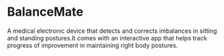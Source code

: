 # BalanceMate
A medical electronic device that detects and corrects imbalances in sitting and standing postures.It comes with an interactive app that 
helps track progress of improvement in maintaining right body postures.
